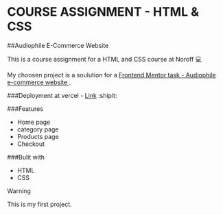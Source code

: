 # COURSE ASSIGNMENT - HTML & CSS

##Audiophile E-Commerce Website

This is a course assignment for a HTML and CSS course at Noroff :computer:

My choosen project is a soulution for a [Frontend Mentor task - Audiophile e-commerce website ]([https://pages.github.com/](https://www.frontendmentor.io/challenges/audiophile-ecommerce-website-C8cuSd_wx)https://www.frontendmentor.io/challenges/audiophile-ecommerce-website-C8cuSd_wx).

###Deployment
at vercel - [Link](https://html-and-css-course-assignment.vercel.app/) :shipit:

###Features
- Home page
- category page
- Products page
- Checkout 

###Bulit with
* HTML
* CSS

> [!WARNING]
> This is my first project.
